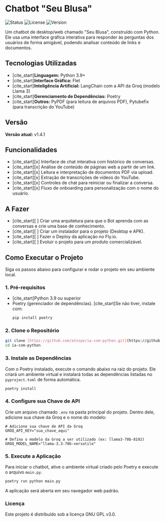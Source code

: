 # Chatbot "Seu Blusa"

![Status](https://img.shields.io/badge/status-em%20desenvolvimento-yellow)
![License](https://img.shields.io/badge/license-GPLv3-blue.svg)
![Version](https://img.shields.io/badge/version-v1.4.1-blue)

Um chatbot de desktop/web chamado "Seu Blusa", construído com Python. Ele usa uma interface gráfica interativa para responder às perguntas dos usuários de forma amigável, podendo analisar conteúdo de links e documentos.

## Tecnologias Utilizadas

* [cite_start]**Linguagem:** Python 3.9+ 
* [cite_start]**Interface Gráfica:** Flet 
* [cite_start]**Inteligência Artificial:** LangChain com a API da Groq (modelo Llama 3) 
* [cite_start]**Gerenciamento de Dependências:** Poetry 
* [cite_start]**Outros:** PyPDF (para leitura de arquivos PDF), Pytubefix (para transcrição do YouTube) 

## Versão

**Versão atual:** v1.4.1

## Funcionalidades

-   [cite_start][x] Interface de chat interativa com histórico de conversas. 
-   [cite_start][x] Análise de conteúdo de páginas web a partir de um link. 
-   [cite_start][x] Leitura e interpretação de documentos PDF via upload. 
-   [cite_start][x] Extração de transcrições de vídeos do YouTube. 
-   [cite_start][x] Controles de chat para reiniciar ou finalizar a conversa. 
-   [cite_start][x] Fluxo de onboarding para personalização com o nome do usuário. 

## A Fazer

-   [cite_start][ ] Criar uma arquitetura para que o Bot aprenda com as conversas e crie uma base de conhecimento. 
-   [cite_start][ ] Criar um instalador para o projeto (Desktop e APK). 
-   [cite_start][ ] Fazer o Deploy da aplicação no Fly.io. 
-   [cite_start][ ] Evoluir o projeto para um produto comercializável. 

## Como Executar o Projeto

Siga os passos abaixo para configurar e rodar o projeto em seu ambiente local.

### 1. Pré-requisitos

-   [cite_start]Python 3.9 ou superior 
-   Poetry (gerenciador de dependências). [cite_start]Se não tiver, instale com: 
    ```bash
    pip install poetry
    ```

### 2. Clone o Repositório

```bash
git clone [https://github.com/atnzpe/ia-com-python.git](https://github.com/atnzpe/ia-com-python.git)
cd ia-com-python
```

### 3. Instale as Dependências
Com o Poetry instalado, execute o comando abaixo na raiz do projeto. Ele criará um ambiente virtual e instalará todas as dependências listadas no `pyproject.toml` de forma automática.

```bash
poetry install
```

### 4. Configure sua Chave de API
Crie um arquivo chamado `.env` na pasta principal do projeto. Dentro dele, adicione sua chave da Groq e o nome do modelo:

```env
# Adicione sua chave de API da Groq
GROQ_API_KEY="sua_chave_aqui"

# Defina o modelo da Groq a ser utilizado (ex: llama3-70b-8192)
GROQ_MODEL_NAME="llama-3.3-70b-versatile"
```

### 5. Execute a Aplicação
Para iniciar o chatbot, ative o ambiente virtual criado pelo Poetry e execute o arquivo `main.py`.

```bash
poetry run python main.py
```

A aplicação será aberta em seu navegador web padrão.

### Licença
Este projeto é distribuído sob a licença GNU GPL v3.0.